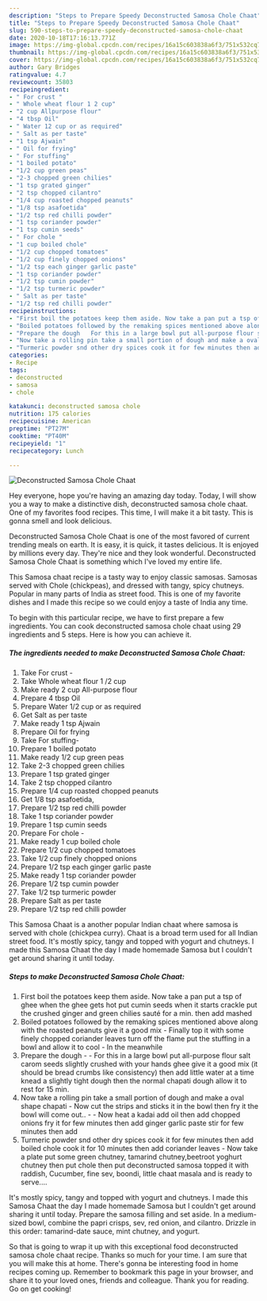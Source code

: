 ```yaml
---
description: "Steps to Prepare Speedy Deconstructed Samosa Chole Chaat"
title: "Steps to Prepare Speedy Deconstructed Samosa Chole Chaat"
slug: 590-steps-to-prepare-speedy-deconstructed-samosa-chole-chaat
date: 2020-10-18T17:16:13.771Z
image: https://img-global.cpcdn.com/recipes/16a15c603838a6f3/751x532cq70/deconstructed-samosa-chole-chaat-recipe-main-photo.jpg
thumbnail: https://img-global.cpcdn.com/recipes/16a15c603838a6f3/751x532cq70/deconstructed-samosa-chole-chaat-recipe-main-photo.jpg
cover: https://img-global.cpcdn.com/recipes/16a15c603838a6f3/751x532cq70/deconstructed-samosa-chole-chaat-recipe-main-photo.jpg
author: Gary Bridges
ratingvalue: 4.7
reviewcount: 35803
recipeingredient:
- " For crust "
- " Whole wheat flour 1 2 cup"
- "2 cup Allpurpose flour"
- "4 tbsp Oil"
- " Water 12 cup or as required"
- " Salt as per taste"
- "1 tsp Ajwain"
- " Oil for frying"
- " For stuffing"
- "1 boiled potato"
- "1/2 cup green peas"
- "2-3 chopped green chilies"
- "1 tsp grated ginger"
- "2 tsp chopped cilantro"
- "1/4 cup roasted chopped peanuts"
- "1/8 tsp asafoetida"
- "1/2 tsp red chilli powder"
- "1 tsp coriander powder"
- "1 tsp cumin seeds"
- " For chole "
- "1 cup boiled chole"
- "1/2 cup chopped tomatoes"
- "1/2 cup finely chopped onions"
- "1/2 tsp each ginger garlic paste"
- "1 tsp coriander powder"
- "1/2 tsp cumin powder"
- "1/2 tsp turmeric powder"
- " Salt as per taste"
- "1/2 tsp red chilli powder"
recipeinstructions:
- "First boil the potatoes keep them aside. Now take a pan put a tsp of ghee when the ghee gets hot put cumin seeds when it starts crackle put the crushed ginger and green chilies sauté for a min. then add mashed"
- "Boiled potatoes followed by the remaking spices mentioned above along with the roasted peanuts give it a good mix  Finally top it with some finely chopped coriander leaves turn off the flame put the stuffing in a bowl and allow it to cool  In the meanwhile"
- "Prepare the dough   For this in a large bowl put all-purpose flour salt carom seeds slightly crushed with your hands ghee give it a good mix (it should be bread crumbs like consistency) then add little water at a time knead a slightly tight dough then the normal chapati dough allow it to rest for 15 min."
- "Now take a rolling pin take a small portion of dough and make a oval shape chapati Now cut the strips and sticks it in the bowl then fry it the bowl will come out..   Now heat a kadai add oil then add chopped onions fry it for few minutes then add ginger garlic paste stir for few minutes then add"
- "Turmeric powder snd other dry spices cook it for few minutes then add boiled chole cook it for 10 minutes then add coriander leaves  Now take a plate put some green chutney, tamarind chutney,beetroot yoghurt chutney then put chole then put deconstructed samosa topped it with raddish, Cucumber, fine sev, boondi, little chaat masala and is ready to serve...."
categories:
- Recipe
tags:
- deconstructed
- samosa
- chole

katakunci: deconstructed samosa chole 
nutrition: 175 calories
recipecuisine: American
preptime: "PT27M"
cooktime: "PT40M"
recipeyield: "1"
recipecategory: Lunch

---
```



![Deconstructed Samosa Chole Chaat](https://img-global.cpcdn.com/recipes/16a15c603838a6f3/751x532cq70/deconstructed-samosa-chole-chaat-recipe-main-photo.jpg)

Hey everyone, hope you're having an amazing day today. Today, I will show you a way to make a distinctive dish, deconstructed samosa chole chaat. One of my favorites food recipes. This time, I will make it a bit tasty. This is gonna smell and look delicious.

Deconstructed Samosa Chole Chaat is one of the most favored of current trending meals on earth. It is easy, it is quick, it tastes delicious. It is enjoyed by millions every day. They're nice and they look wonderful. Deconstructed Samosa Chole Chaat is something which I've loved my entire life.

This Samosa chaat recipe is a tasty way to enjoy classic samosas. Samosas served with Chole (chickpeas), and dressed with tangy, spicy chutneys. Popular in many parts of India as street food. This is one of my favorite dishes and I made this recipe so we could enjoy a taste of India any time.


To begin with this particular recipe, we have to first prepare a few ingredients. You can cook deconstructed samosa chole chaat using 29 ingredients and 5 steps. Here is how you can achieve it.

<!--inarticleads1-->

##### The ingredients needed to make Deconstructed Samosa Chole Chaat:

1. Take  For crust -
1. Take  Whole wheat flour 1 /2 cup
1. Make ready 2 cup All-purpose flour
1. Prepare 4 tbsp Oil
1. Prepare  Water 1/2 cup or as required
1. Get  Salt as per taste
1. Make ready 1 tsp Ajwain
1. Prepare  Oil for frying
1. Take  For stuffing-
1. Prepare 1 boiled potato
1. Make ready 1/2 cup green peas
1. Take 2-3 chopped green chilies
1. Prepare 1 tsp grated ginger
1. Take 2 tsp chopped cilantro
1. Prepare 1/4 cup roasted chopped peanuts
1. Get 1/8 tsp asafoetida,
1. Prepare 1/2 tsp red chilli powder
1. Take 1 tsp coriander powder
1. Prepare 1 tsp cumin seeds
1. Prepare  For chole -
1. Make ready 1 cup boiled chole
1. Prepare 1/2 cup chopped tomatoes
1. Take 1/2 cup finely chopped onions
1. Prepare 1/2 tsp each ginger garlic paste
1. Make ready 1 tsp coriander powder
1. Prepare 1/2 tsp cumin powder
1. Take 1/2 tsp turmeric powder
1. Prepare  Salt as per taste
1. Prepare 1/2 tsp red chilli powder


This Samosa Chaat is a another popular Indian chaat where samosa is served with chole (chickpea curry). Chaat is a broad term used for all Indian street food. It&#39;s mostly spicy, tangy and topped with yogurt and chutneys. I made this Samosa Chaat the day I made homemade Samosa but I couldn&#39;t get around sharing it until today. 

<!--inarticleads2-->

##### Steps to make Deconstructed Samosa Chole Chaat:

1. First boil the potatoes keep them aside. Now take a pan put a tsp of ghee when the ghee gets hot put cumin seeds when it starts crackle put the crushed ginger and green chilies sauté for a min. then add mashed
1. Boiled potatoes followed by the remaking spices mentioned above along with the roasted peanuts give it a good mix  - Finally top it with some finely chopped coriander leaves turn off the flame put the stuffing in a bowl and allow it to cool  - In the meanwhile
1. Prepare the dough  -  - For this in a large bowl put all-purpose flour salt carom seeds slightly crushed with your hands ghee give it a good mix (it should be bread crumbs like consistency) then add little water at a time knead a slightly tight dough then the normal chapati dough allow it to rest for 15 min.
1. Now take a rolling pin take a small portion of dough and make a oval shape chapati - Now cut the strips and sticks it in the bowl then fry it the bowl will come out..  -  - Now heat a kadai add oil then add chopped onions fry it for few minutes then add ginger garlic paste stir for few minutes then add
1. Turmeric powder snd other dry spices cook it for few minutes then add boiled chole cook it for 10 minutes then add coriander leaves  - Now take a plate put some green chutney, tamarind chutney,beetroot yoghurt chutney then put chole then put deconstructed samosa topped it with raddish, Cucumber, fine sev, boondi, little chaat masala and is ready to serve....


It&#39;s mostly spicy, tangy and topped with yogurt and chutneys. I made this Samosa Chaat the day I made homemade Samosa but I couldn&#39;t get around sharing it until today. Prepare the samosa filling and set aside. In a medium-sized bowl, combine the papri crisps, sev, red onion, and cilantro. Drizzle in this order: tamarind-date sauce, mint chutney, and yogurt. 

So that is going to wrap it up with this exceptional food deconstructed samosa chole chaat recipe. Thanks so much for your time. I am sure that you will make this at home. There's gonna be interesting food in home recipes coming up. Remember to bookmark this page in your browser, and share it to your loved ones, friends and colleague. Thank you for reading. Go on get cooking!
